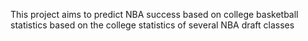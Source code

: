 This project aims to predict NBA success based on college basketball statistics based on the college statistics of several NBA draft classes  
